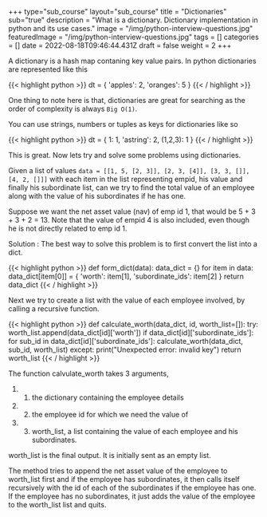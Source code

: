 +++
type="sub_course"
layout="sub_course"
title = "Dictionaries"
sub="true"
description = "What is a dictionary. Dictionary implementation in python and its use cases."
image = "/img/python-interview-questions.jpg"
featuredImage = "/img/python-interview-questions.jpg"
tags = []
categories = []
date = 2022-08-18T09:46:44.431Z
draft = false
weight = 2
+++

A dictionary is a hash map contaning key value pairs. In python dictionaries are represented like this

{{< highlight python >}}
dt = {
    'apples': 2,
    'oranges': 5
}
{{< / highlight >}}
  
One thing to note here is that, dictionaries are great for searching as the order of complexity is always ```Big O(1)```.
  
You can use strings, numbers or tuples as keys for dictionaries like so

{{< highlight python >}}
dt = {
    1: 1,
    'astring': 2,
    (1,2,3): 1
}
{{< / highlight >}}
  
This is great. Now lets try and solve some problems using dictionaries.

Given a list of values ```data = [[1, 5, [2, 3]], [2, 3, [4]], [3, 3, []], [4, 2, []]]``` with each item in the list representing empid, his value and finally his subordinate list, can we try to find the total value of an employee along with the value of his subordinates if he has one.

Suppose we want the net asset value (nav) of emp id 1, that would be 5 + 3 + 3 + 2 = 13. Note that the value of empid 4 is also included, even though he is not directly related to emp id 1.

Solution : The best way to solve this problem is to first convert the list into a dict.

{{< highlight python >}}
def form_dict(data):
    data_dict = {}
    for item in data:
        data_dict[item[0]] = {
            'worth': item[1],
            'subordinate_ids': item[2]
        }
    return data_dict
{{< / highlight >}}

Next we try to create a list with the value of each employee involved, by calling a recursive function.

{{< highlight python >}}
def calculate_worth(data_dict, id, worth_list=[]):
    try:
        worth_list.append(data_dict[id]['worth'])
        if data_dict[id]['subordinate_ids']:
            for sub_id in data_dict[id]['subordinate_ids']:
                calculate_worth(data_dict, sub_id, worth_list)
    except:
        print("Unexpected error: invalid key")
    return worth_list
{{< / highlight >}}

The function calvulate_worth takes 3 arguments, 

1. 1. the dictionary containing the employee details
2. 2. the employee id for which we need the value of
3. 3. worth_list, a list containing the value of each employee and his subordinates.

  
  
worth_list is the final output. It is initially sent as an empty list.


The method tries to append the net asset value of the employee to worth_list first and if the employee has subordinates, it then calls itself recursively with the id of each of the subordinates if the employee has one. If the employee has no subordinates, it just adds the value of the employee to the worth_list list and quits.
